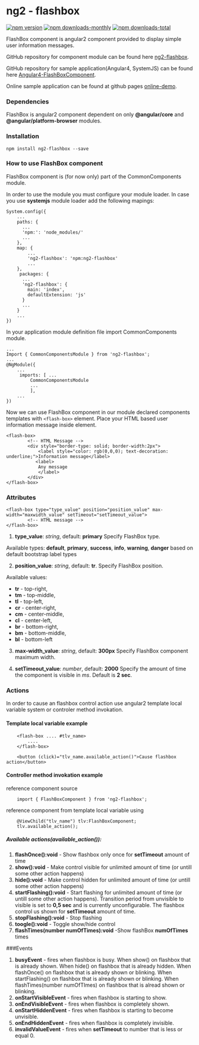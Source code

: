 # ng2 - flashbox
[![npm version](https://img.shields.io/npm/v/ng2-flashbox.svg)](https://www.npmjs.com/package/ng2-flashbox) [![npm downloads-monthly](https://img.shields.io/npm/dm/ng2-flashbox.svg)](https://www.npmjs.com/package/ng2-flashbox) [![npm downloads-total](https://img.shields.io/npm/dt/ng2-flashbox.svg)](https://www.npmjs.com/package/ng2-flashbox)

FlashBox component is angular2 component provided to display simple user information messages.

GitHub repository for component module can be found here [ng2-flashbox](https://github.com/vladimirpavk/ng2-flashbox/).

GitHub repository for sample application(Angular4, SystemJS) can be found here [Angular4-FlashBoxComponent](https://github.com/vladimirpavk/Angular4-FlashBoxComponent).

Online sample application can be found at github pages [online-demo](https://vladimirpavk.github.io/Angular4-FlashBoxComponent/).

### Dependencies
FlashBox is angular2 component dependent on only **@angular/core** and **@angular/platform-browser** modules.

### Installation
```
npm install ng2-flashbox --save
```

### How to use FlashBox component
FlashBox component is (for now only) part of the CommonComponents module.

In order to use the module you must configure your module loader. In case you use **systemjs** module loader add the following mapings:
```
System.config({
    ...
    paths: {
      ...
      'npm:': 'node_modules/'
      ...
    },
    map: {
        ...
        'ng2-flashbox': 'npm:ng2-flashbox'
        ...
    },
     packages: {
      ...
      'ng2-flashbox': {
        main: 'index',
        defaultExtension: 'js'
      }
      ...
    }
    ...
})
```

In your application module definition file import CommonComponents module.
```
... 
Import { CommonComponentsModule } from 'ng2-flashbox';
...
@NgModule({
    ...
     imports: [ ...
         CommonComponentsModule 
         ...
         ],
    ...
})
```

Now we can use FlashBox component in our module declared components templates with ```<flash-box>``` element.
Place your  HTML based user information message inside element.

```
<flash-box>
        <!-- HTML Message -->
        <div style="border-type: solid; border-width:2px">
            <label style="color: rgb(0,0,0); text-decoration: underline;">Information message</label>
           <label>
            Any message
            </label>
        </div>
</flash-box> 

```

### Attributes

```
<flash-box type="type_value" position="position_value" max-width="maxwidth_value" setTimeout="setTimeout_value">
        <!-- HTML message -->
</flash-box>    
```

1. **type_value**: *string*, default: **primary**
Specify FlashBox type. 

Available types: **default**, **primary**, **success**, **info**, **warning**, **danger** 
based on default bootstrap label types

2. **position_value**: *string*, default: **tr**. 
Specify FlashBox position.

Available values:
  * **tr** - top-right,
  * **tm** - top-middle,
  * **tl** - top-left,
  * **cr** - center-right,
  * **cm** - center-middle,
  * **cl** - center-left,
  * **br** - bottom-right,
  * **bm** - bottom-middle,
  * **bl** - bottom-left

3. **max-width_value**: *string*, default: **300px**
Specify FlashBox component maximum width.

4. **setTimeout_value**: *number*, default: **2000**
Specify the amount of time the component is visible in *ms*. Default is **2 sec**.


### Actions

In order to cause an flashbox control action use angular2 template local variable system or controler method invokation.

#### **Template local variable example**
```
    <flash-box .... #tlv_name>
        ....
    </flash-box>
    
    <button (click)="tlv_name.available_action()">Cause flashbox action</button>
```

#### **Controller method invokation example**

reference component source
```
    import { FlashBoxComponent } from 'ng2-flashbox';
```

reference component from template local variable using 
```
    @ViewChild("tlv_name") tlv:FlashBoxComponent;
    tlv.available_action();
```

##### **Available actions(available_action())**:
1. **flashOnce():void** - Show flashbox only once for **setTimeout** amount of time
2. **show():void** - Make control visible for unlimited amount of time (or untill some other action happens)
3. **hide():void** - Make control hidden for unlimited amount of time (or untill some other action happens)
4. **startFlashing():void** - Start flashing for unlimited amount of time (or untill some other action happens).
Transition period from unvisible to visible is set to **0,5 sec** and is currently unconfigurable. The flashbox control us shown for **setTimeout** amount of time.
5. **stopFlashing():void** - Stop flashing
6. **toogle():void** - Toggle show/hide control
7. **flashTimes(number numOfTimes):void** -Show flashBox **numOfTimes** times

###Events
1. **busyEvent** - fires when flashbox is busy. 
    When show() on flashbox that is already shown.
    When hide() on flashbox that is already hidden.
    When flashOnce() on flashbox that is already shown or blinking.
    When startFlashing() on flashbox that is already shown or blinking.
    When flashTimes(number numOfTImes) on flashbox that is alread shown or blinking.
2. **onStartVisibleEvent** - fires when flashbox is starting to show.
3. **onEndVisibleEvent** - fires when flashbox is completely shown.
4. **onStartHiddenEvent** - fires when flashbox is starting to become unvisible.
5. **onEndHiddenEvent** - fires when flashbox is completely invisible.
6. **invalidValueEvent** - fires when **setTimeout** to number that is less or equal 0.
